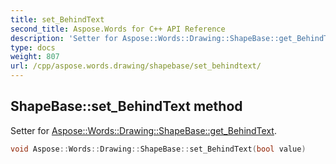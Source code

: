 ```yaml
---
title: set_BehindText
second_title: Aspose.Words for C++ API Reference
description: 'Setter for Aspose::Words::Drawing::ShapeBase::get_BehindText.'
type: docs
weight: 807
url: /cpp/aspose.words.drawing/shapebase/set_behindtext/
---
```

## ShapeBase::set_BehindText method


Setter for [Aspose::Words::Drawing::ShapeBase::get_BehindText](../get_behindtext/).

```cpp
void Aspose::Words::Drawing::ShapeBase::set_BehindText(bool value)
```


